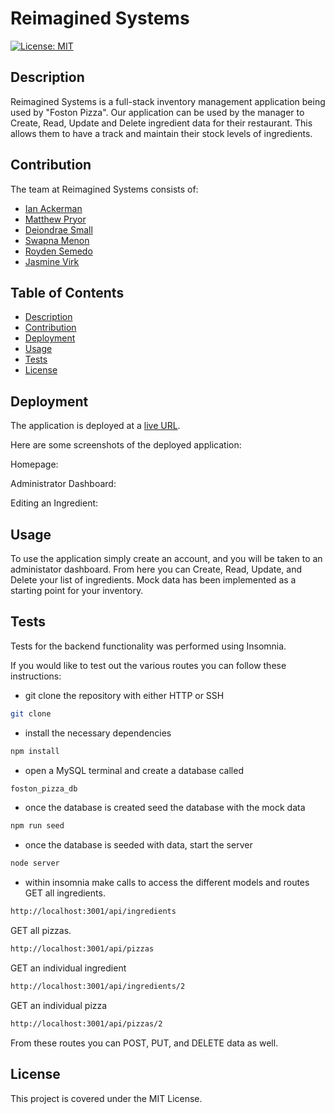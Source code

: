 # Reimagined Systems

  [![License: MIT](https://img.shields.io/badge/License-MIT-yellow.svg)](https://opensource.org/licenses/MIT)

  ## Description
  Reimagined Systems is a full-stack inventory management application being used by "Foston Pizza". 
  Our application can be used by the manager to Create, Read, Update and Delete ingredient data for their restaurant.
  This allows them to have a track and maintain their stock levels of ingredients.

  ## Contribution
  The team at Reimagined Systems consists of:
  * [Ian Ackerman](#https://github.com/ianaack)
  * [Matthew Pryor](#https://github.com/Pryority)
  * [Deiondrae Small](#https://github.com/Deiondrae)
  * [Swapna Menon](#https://github.com/SwapnaMenon)
  * [Royden Semedo](#https://github.com/Rsmdo)
  * [Jasmine Virk](#https://github.com/jvirk10)   

  ## Table of Contents
  * [Description](#Description)
  * [Contribution](#Contribution)
  * [Deployment](#Deployment)
  * [Usage](#Usage)
  * [Tests](#Tests)
  * [License](#License)
  
  ## Deployment
  The application is deployed at a [live URL](#https://reimagined-system.herokuapp.com/).

  Here are some screenshots of the deployed application:

  Homepage:

  Administrator Dashboard:

  Editing an Ingredient:

   
  ## Usage
  To use the application simply create an account, and you will be taken to an administator dashboard. 
  From here you can Create, Read, Update, and Delete your list of ingredients.
  Mock data has been implemented as a starting point for your inventory.

  ## Tests
  Tests for the backend functionality was performed using Insomnia.

  If you would like to test out the various routes you can follow these instructions:

  - git clone the repository with either HTTP or SSH
  ```bash
  git clone
  ```
  - install the necessary dependencies
  ```bash
  npm install
  ```
  - open a MySQL terminal and create a database called 
  ```bash
  foston_pizza_db
  ```
  - once the database is created seed the database with the mock data
  ```bash
  npm run seed
  ```
  - once the database is seeded with data, start the server
  ```bash
  node server
  ```
  - within insomnia make calls to access the different models and routes
  GET all ingredients.
  ```bash
  http://localhost:3001/api/ingredients
  ```
  GET all pizzas.
  ```bash
  http://localhost:3001/api/pizzas
  ```
  GET an individual ingredient
  ```bash
  http://localhost:3001/api/ingredients/2
  ```
  GET an individual pizza
  ```bash
  http://localhost:3001/api/pizzas/2
  ```
  From these routes you can POST, PUT, and DELETE data as well.

  ## License
  This project is covered under the MIT License.